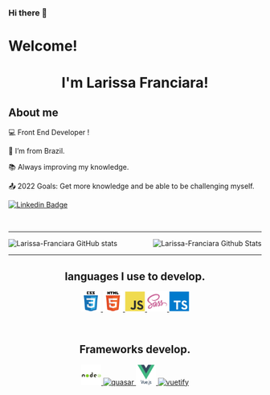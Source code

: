 ### Hi there 👋
# Welcome!

 

## <h1 align="center"> I'm Larissa Franciara!</h1>

 ## About me

:computer: Front End Developer !

:house_with_garden: I’m from Brazil.

:books: Always improving my knowledge.

:outbox_tray: 2022 Goals: Get more knowledge and be able to be challenging myself.

 



<p align="center">

[![Linkedin Badge](https://img.shields.io/badge/-LinkedIn-blue?style=flat-square&logo=Linkedin&logoColor=white&link=https://br.linkedin.com/in/larissa-franciara-27431020b)](https://br.linkedin.com/in/larissa-franciara-27431020b )    

</p>
<br>


 
----------------------------------------------------------------------------------

![Larissa-Franciara GitHub stats](https://github-readme-stats.vercel.app/api?username=Larissa-Franciara&theme=radical&show_icons=true)
<img align="right" alt="Larissa-Franciara Github Stats" src="https://github-readme-stats.vercel.app/api/top-langs/?username=Larissa-Franciara&layout=compact&theme=radical">


----------------------------------------------------------------------------------



<p align="center">
<table align="left">
<row>

<h2 align="center">languages ​​I use to develop.</h2>
<p align="center">
 <a href="https://www.w3schools.com/css/" target="_blank" rel="noreferrer"> <img src="https://raw.githubusercontent.com/devicons/devicon/master/icons/css3/css3-original-wordmark.svg" alt="css3" width="40" height="40"/> </a> <a href="https://www.w3.org/html/" target="_blank" rel="noreferrer"> <img src="https://raw.githubusercontent.com/devicons/devicon/master/icons/html5/html5-original-wordmark.svg" alt="html5" width="40" height="40"/> </a> <a href="https://developer.mozilla.org/en-US/docs/Web/JavaScript" target="_blank" rel="noreferrer"> <img src="https://raw.githubusercontent.com/devicons/devicon/master/icons/javascript/javascript-original.svg" alt="javascript" width="40" height="40"/> </a> <a href="https://sass-lang.com" target="_blank" rel="noreferrer"> <img src="https://raw.githubusercontent.com/devicons/devicon/master/icons/sass/sass-original.svg" alt="sass" width="40" height="40"/> </a> <a href="https://www.typescriptlang.org/" target="_blank" rel="noreferrer"> <img src="https://raw.githubusercontent.com/devicons/devicon/master/icons/typescript/typescript-original.svg" alt="typescript" width="40" height="40"/> </a>  
</p>
<br>


<h2 align="center">Frameworks develop.</h2>
<p align="center">
<a href="https://nodejs.org" target="_blank" rel="noreferrer"> <img src="https://raw.githubusercontent.com/devicons/devicon/master/icons/nodejs/nodejs-original-wordmark.svg" alt="nodejs" width="40" height="40"/> </a>
 <a href="https://quasar.dev/" target="_blank" rel="noreferrer"> <img src="https://cdn.quasar.dev/logo/svg/quasar-logo.svg" alt="quasar" width="40" height="40"/> </a> <a href="https://vuejs.org/" target="_blank" rel="noreferrer"> <img src="https://raw.githubusercontent.com/devicons/devicon/master/icons/vuejs/vuejs-original-wordmark.svg" alt="vuejs" width="40" height="40"/> </a> <a href="https://vuetifyjs.com/en/" target="_blank" rel="noreferrer"> <img src="https://bestofjs.org/logos/vuetify.svg" alt="vuetify" width="40" height="40"/> </a>
 </p>

 </row>
 </table>


 

